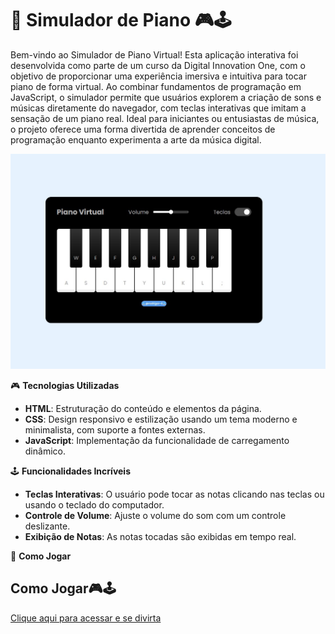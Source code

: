 # 🎹 Simulador de Piano 🎮🕹️


Bem-vindo ao Simulador de Piano Virtual! Esta aplicação interativa foi desenvolvida como parte de um curso da Digital Innovation One, com o objetivo de proporcionar uma experiência imersiva e intuitiva para tocar piano de forma virtual. Ao combinar fundamentos de programação em JavaScript, o simulador permite que usuários explorem a criação de sons e músicas diretamente do navegador, com teclas interativas que imitam a sensação de um piano real. Ideal para iniciantes ou entusiastas de música, o projeto oferece uma forma divertida de aprender conceitos de programação enquanto experimenta a arte da música digital.

![image](https://raw.githubusercontent.com/rodrigor-ti/simuladorPiano/refs/heads/main/src/images/piano.jpg)

🎮 **Tecnologias Utilizadas**

-   **HTML**: Estruturação do conteúdo e elementos da página.
-   **CSS**: Design responsivo e estilização usando um tema moderno e minimalista, com suporte a fontes externas.
-   **JavaScript**: Implementação da funcionalidade de carregamento dinâmico.

  
🕹️ **Funcionalidades Incríveis**

- **Teclas Interativas**: O usuário pode tocar as notas clicando nas teclas ou usando o teclado do computador.
- **Controle de Volume**: Ajuste o volume do som com um controle deslizante.
- **Exibição de Notas**: As notas tocadas são exibidas em tempo real.
  

🚀 **Como Jogar**

## Como Jogar🎮🕹️
<a href="https://rodrigor-ti.github.io/simuladorPiano/" target="_blank">Clique aqui para acessar e se divirta</a>